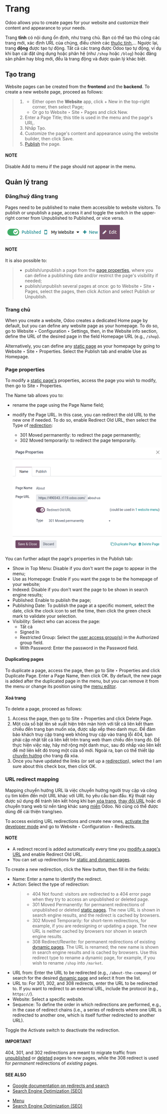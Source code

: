 # Trang

Odoo allows you to create pages for your website and customize their content and appearance to your
needs.

<a id="website-page-type"></a>

Trang **tĩnh** có nội dung ổn định, như trang chủ. Bạn có thể tạo thủ công các trang mới, xác định URL của chúng, điều chỉnh các [thuộc tính](#website-page-properties),... Ngược lại, trang **động** được tạo tự động. Tất cả các trang được Odoo tạo tự động, ví dụ khi bạn cài đặt ứng dụng hoặc phân hệ (như `/shop` hoặc `/blog`) hoặc đăng sản phẩm hay blog mới, đều là trang động và được quản lý khác biệt.

## Tạo trang

Website pages can be created from the **frontend** and the **backend**. To create a new website
page, proceed as follows:

> 1. - Either open the **Website** app, click + New in the top-right corner, then select
>      Page;
>    - Or go to Website ‣ Site ‣ Pages and click New.
> 2. Enter a Page Title; this title is used in the menu and the page's URL.
> 3. Nhấp Tạo.
> 4. Customize the page's content and appearance using the website builder, then click
>    Save.
> 5. [Publish](#website-un-publish-page) the page.

#### NOTE
Disable Add to menu if the page should not appear in the menu.

## Quản lý trang

<a id="website-un-publish-page"></a>

### Đăng/huỷ đăng trang

Pages need to be published to make them accessible to website visitors. To publish or unpublish a
page, access it and toggle the switch in the upper-right corner from Unpublished
to Published, or vice versa.

![Unpublished/Published toggle](../../../_images/un-published_toggle.png)

#### NOTE
It is also possible to:

> - publish/unpublish a page from the [page properties](#website-page-properties), where you
>   can define a publishing date and/or restrict the page's visibility if needed;
> - publish/unpublish several pages at once: go to Website ‣ Site ‣ Pages,
>   select the pages, then click Action and select Publish or
>   Unpublish.

### Trang chủ

When you create a website, Odoo creates a dedicated Home page by default, but you can
define any website page as your homepage. To do so, go to Website ‣ Configuration
‣ Settings, then, in the Website info section, define the URL of the desired page in
the field Homepage URL (e.g., `/shop`).

Alternatively, you can define any [static page](#website-page-type) as your homepage by going
to Website ‣ Site ‣ Properties. Select the Publish tab and enable
Use as Homepage.

<a id="website-page-properties"></a>

### Page properties

To modify a [static page's](#website-page-type) properties, access the page you wish to
modify, then go to Site ‣ Properties.

The Name tab allows you to:

- rename the page using the Page Name field;
- modify the Page URL. In this case, you can redirect the old URL to the new one if
  needed. To do so, enable Redirect Old URL, then select the Type of
  [redirection](#website-url-redirection):
  - 301 Moved permanently: to redirect the page permanently;
  - 302 Moved temporarily: to redirect the page temporarily.

  ![Redirect old URL](../../../_images/page-redirection.png)

You can further adapt the page's properties in the Publish tab:

- Show in Top Menu: Disable if you don't want the page to appear in the menu;
- Use as Homepage: Enable if you want the page to be the homepage of your website;
- Indexed: Disable if you don't want the page to be shown in search engine results;
- Published: Enable to publish the page;
- Publishing Date: To publish the page at a specific moment, select the date,
  click the clock icon to set the time, then click the green check mark to validate your selection.
- Visibility: Select who can access the page:
  - Tất cả
  - Signed In
  - Restricted Group: Select the [user access group(s)](../../general/users/access_rights.md) in the Authorized group field.
  - With Password: Enter the password in the Password field.

#### Duplicating pages

To duplicate a page, access the page, then go to Site ‣ Properties and click
Duplicate Page. Enter a Page Name, then click OK. By default,
the new page is added after the duplicated page in the menu, but you can remove it from the menu or
change its position using the [menu editor](pages/menus.md).

<a id="website-delete-page"></a>

#### Xoá trang

To delete a page, proceed as follows:

1. Access the page, then go to Site ‣ Properties and click Delete
   Page.
2. Một cửa sổ bật lên sẽ xuất hiện trên màn hình với tất cả liên kết tham chiếu đến trang bạn muốn xóa, được sắp xếp theo danh mục. Để đảm bảo khách truy cập trang web không truy cập vào trang lỗi 404, bạn phải cập nhật tất cả liên kết trên trang web tham chiếu đến trang đó. Để thực hiện việc này, hãy mở rộng một danh mục, sau đó nhấp vào liên kết để mở liên kết đó trong một cửa sổ mới. Ngoài ra, bạn có thể thiết lập [chuyển hướng](#website-url-redirection) cho trang đã xóa.
3. Once you have updated the links (or set up a [redirection](#website-url-redirection)),
   select the I am sure about this check box, then click OK.

<a id="website-url-redirection"></a>

### URL redirect mapping

Mapping chuyển hướng URL là việc chuyển hướng người truy cập và công cụ tìm kiếm đến một URL khác với URL họ yêu cầu ban đầu. Kỹ thuật này được sử dụng để tránh liên kết hỏng khi bạn [xóa trang](#website-delete-page), [thay đổi URL](#website-page-properties) hoặc di chuyển trang web từ nền tảng khác sang [miền](configuration/domain_names.md) Odoo. Nó cũng có thể được dùng để cải thiện trang/seo.

To access existing URL redirections and create new ones, [activate the developer mode](../../general/developer_mode.md) and go to Website ‣ Configuration ‣
Redirects.

#### NOTE
- A redirect record is added automatically every time you [modify a page's URL](#website-page-properties) and enable Redirect Old URL.
- You can set up redirections for [static and dynamic pages](#website-page-type).

To create a new redirection, click the New button, then fill in the fields:

- Name: Enter a name to identify the redirect.
- Action: Select the type of redirection:
  > - 404 Not found: visitors are redirected to a 404 error page when they try to access
  >   an unpublished or deleted page.
  > - 301 Moved Permanently: for permanent redirections of unpublished or deleted
  >   [static pages](#website-page-type). The new URL is shown in search engine results, and the
  >   redirect is cached by browsers.
  > - 302 Moved Temporarily: for short-term redirections, for example, if you are
  >   redesigning or updating a page. The new URL is neither cached by browsers nor shown in search
  >   engine results.
  > - 308 Redirect/Rewrite: for permanent redirections of existing [dynamic pages](#website-page-type). The URL is renamed; the new name is shown in search engine results and is
  >   cached by browsers. Use this redirect type to rename a dynamic page, for example, if you wish
  >   to rename `/shop` into `/market`.
- URL from: Enter the URL to be redirected (e.g., `/about-the-company`) or search for
  the desired [dynamic page](#website-page-type) and select it from the list.
- URL to: For 301, 302, and 308 redirects, enter the URL to be redirected to. If you want
  to redirect to an external URL, include the protocol (e.g., `https://`).
- Website: Select a specific website.
- Sequence: To define the order in which redirections are performed, e.g., in the case
  of redirect chains (i.e., a series of redirects where one URL is redirected to another one, which
  is itself further redirected to another URL).

Toggle the Activate switch to deactivate the redirection.

#### IMPORTANT
404, 301, and 302 redirections are meant to migrate traffic from
[unpublished](#website-un-publish-page) or [deleted](#website-delete-page) pages
to *new* pages, while the 308 redirect is used for *permanent* redirections of *existing* pages.

#### SEE ALSO
- [Google documentation on redirects and search](https://developers.google.com/search/docs/crawling-indexing/301-redirects)
- [Search Engine Optimization (SEO)](pages/seo.md)

* [Menu](pages/menus.md)
* [Search Engine Optimization (SEO)](pages/seo.md)
